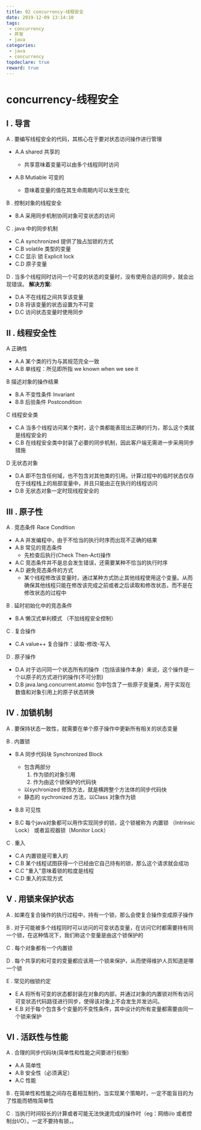 ```yaml
---
title: 02 concurrency-线程安全
date: 2019-12-09 13:14:10
tags:
 - concurrency
 - 并发
 - java
categories:
 - java
 - concurrency
topdeclare: true
reward: true
---
```

# concurrency-线程安全

## I . 导言

A . 要编写线程安全的代码，其核心在于要对状态访问操作进行管理
  - A.A shared 共享的
    - 共享意味着变量可以由多个线程同时访问

  - A.B Mutiable 可变的
    - 意味着变量的值在其生命周期内可以发生变化

B . 控制对象的线程安全
  - B.A 采用同步机制协同对象可变状态的访问

C . java 中的同步机制
  - C.A synchronized 提供了独占加锁的方式
  - C.B volatile 类型的变量
  - C.C 显示 锁 Explicit lock
  - C.D 原子变量

D . 当多个线程同时访问一个可变的状态的变量时，没有使用合适的同步，就会出现错误。 
__解决方案:__

  - D.A 不在线程之间共享该变量
  - D.B 将该变量的状态设置为不可变
  - D.C 访问状态变量时使用同步

## II . 线程安全性
A 正确性
  - A.A 某个类的行为与其规范完全一致
  - A.B 单线程：所见即所指 we known when we see it

B 描述对象的操作结果
  - B.A 不变性条件 Invariant
  - B.B 后验条件 Postcondition

C 线程安全类
  - C.A 当多个线程访问某个类时，这个类都能表现出正确的行为，那么这个类就是线程安全的
  - C.B 在线程安全类中封装了必要的同步机制，因此客户端无需进一步采用同步措施

D 无状态对象
  - D.A 即不包含任何域，也不包含对其他类的引用。计算过程中的临时状态仅存在于线程栈上的局部变量中，并且只能由正在执行的线程访问
  - D.B 无状态对象一定时现线程安全的

## III . 原子性

A . 竞态条件 Race Condition
  - A.A 并发编程中，由于不恰当的执行时序而出现不正确的结果
  - A.B 常见的竞态条件
    - 先检查后执行(Check Then-Act)操作
  - A.C 竞态条件并不是总会发生错误，还需要某种不恰当的执行时序
  - A.D 避免竞态条件的方式
    - 某个线程修改该变量时，通过某种方式防止其他线程使用这个变量。从而确保其他线程只能在修改该完成之前或者之后读取和修改状态，而不是在修改状态的过程中

B . 延时初始化中的竞态条件
  - B.A 懒汉式单利模式 （不加线程安全控制）

C . 复合操作
  - C.A value++ 复合操作：读取-修改-写入

D . 原子操作
  - D.A 对于访问同一个状态所有的操作（包括该操作本身）来说，这个操作是一个以原子的方式进行的操作(不可分割)
  - D.B java.lang.concurrent.atomic 包中包含了一些原子变量类，用于实现在数值和对象引用上的原子状态转换

## IV . 加锁机制

A . 要保持状态一致性，就需要在单个原子操作中更新所有相关的状态变量

B . 内置锁
  - B.A 同步代码块  Synchronized Block
    - 包含两部分
      1. 作为锁的对象引用
      2. 作为由这个锁保护的代码快
    - 以sychronized 修饰方法，就是横跨整个方法体的同步代码快
    - 静态的 sychronized 方法，以Class 对象作为锁

  - B.B 可见性
  - B.C 每个java对象都可以用作实现同步的锁，这个锁被称为 内置锁 （Intrinsic Lock） 或者监视器锁（Monitor Lock）

C . 重入
  - C.A 内置锁是可重入的
  - C.B 某个线程试图获得一个已经由它自己持有的锁，那么这个请求就会成功
  - C.C "重入"意味着锁的粒度是线程
  - C.D 重入的实现方式

## V . 用锁来保护状态

A . 如果在复合操作的执行过程中，持有一个锁，那么会使复合操作变成原子操作

B . 对于可能被多个线程同时可以访问的可变状态变量，在访问它时都需要持有同一个锁，在这种情况下，我们称这个变量是由这个锁保护的

C . 每个对象都有一个内置锁

D . 每个共享的和可变的变量都应该用一个锁来保护，从而使得维护人员知道是哪一个锁

E . 常见的枷锁约定
  - E.A 将所有可变的状态都封装在对象的内部，并通过对象的内置锁对所有访问可变状态代码路径进行同步，使得该对象上不会发生并发访问。
  - E.B 对于每个包含多个变量的不变性条件，其中设计的所有变量都需要由同一个锁来保护

## VI . 活跃性与性能

A . 合理的同步代码块(简单性和性能之间要进行权衡)
  - A.A 简单性
  - A.B 安全性（必须满足）
  - A.C 性能

B . 在简单性和性能之间存在着相互制约，当实现某个策略时，一定不能盲目的为了性能而牺牲简单性

C . 当执行时间较长的计算或者可能无法快速完成的操作时（eg：网络i/o 或者控制台I/O）。一定不要持有锁，。
